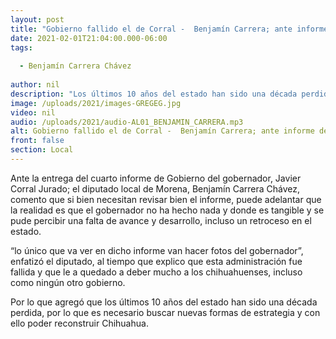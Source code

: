 ```yaml
---
layout: post
title: "Gobierno fallido el de Corral -  Benjamín Carrera; ante informe de gobierno "
date: 2021-02-01T21:04:00.000-06:00
tags:
  
  - Benjamín Carrera Chávez
  
author: nil
description: "Los últimos 10 años del estado han sido una década perdida"
image: /uploads/2021/images-GREGEG.jpg
video: nil
audio: /uploads/2021/audio-AL01_BENJAMIN_CARRERA.mp3
alt: Gobierno fallido el de Corral -  Benjamín Carrera; ante informe de gobierno 
front: false
section: Local
---
```


Ante la entrega del cuarto informe de Gobierno del gobernador, Javier Corral Jurado; el diputado local de Morena, Benjamín Carrera Chávez, comento que si bien necesitan revisar bien el informe, puede adelantar que la realidad es que el gobernador no ha hecho nada y donde es tangible y se pude percibir una falta de avance y desarrollo, incluso un retroceso en el estado.   

“lo único que va ver en dicho informe van hacer fotos del gobernador”, enfatizó el diputado, al tiempo que explico que esta administración fue fallida y que le a quedado a deber mucho a los chihuahuenses, incluso como ningún otro gobierno.

Por lo que agregó que los últimos 10 años del estado han sido una década perdida, por lo que es necesario buscar nuevas formas de estrategia y con ello poder reconstruir Chihuahua. 